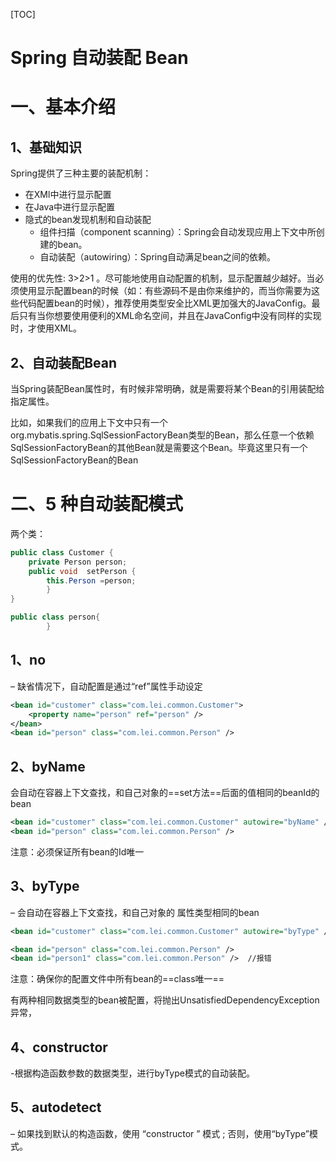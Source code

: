 [TOC]

# Spring 自动装配 Bean

# 一、基本介绍

## 1、基础知识

Spring提供了三种主要的装配机制：

- 在XMl中进行显示配置
- 在Java中进行显示配置
- 隐式的bean发现机制和自动装配
  - 组件扫描（component scanning）：Spring会自动发现应用上下文中所创建的bean。
  - 自动装配（autowiring）：Spring自动满足bean之间的依赖。

使用的优先性: 3>2>1  。尽可能地使用自动配置的机制，显示配置越少越好。当必须使用显示配置bean的时候（如：有些源码不是由你来维护的，而当你需要为这些代码配置bean的时候），推荐使用类型安全比XML更加强大的JavaConfig。最后只有当你想要使用便利的XML命名空间，并且在JavaConfig中没有同样的实现时，才使用XML。



## 2、自动装配Bean

当Spring装配Bean属性时，有时候非常明确，就是需要将某个Bean的引用装配给指定属性。

比如，如果我们的应用上下文中只有一个org.mybatis.spring.SqlSessionFactoryBean类型的Bean，那么任意一个依赖SqlSessionFactoryBean的其他Bean就是需要这个Bean。毕竟这里只有一个SqlSessionFactoryBean的Bean



# 二、5 种自动装配模式

两个类：

```java
public class Customer {   
    private Person person;   
    public void  setPerson { 
        this.Person =person; 
        }
}

public class person{  
 		}
```

## 1、no 

– 缺省情况下，自动配置是通过“ref”属性手动设定

```xml
<bean id="customer" class="com.lei.common.Customer">
    <property name="person" ref="person" />
</bean>
<bean id="person" class="com.lei.common.Person" />
```

## 2、byName 

 会自动在容器上下文查找，和自己对象的==set方法==后面的值相同的beanId的bean

```xml
<bean id="customer" class="com.lei.common.Customer" autowire="byName" /> 
<bean id="person" class="com.lei.common.Person" />
```

注意：必须保证所有bean的Id唯一

## 3、byType 

– 会自动在容器上下文查找，和自己对象的 属性类型相同的bean

```xml
<bean id="customer" class="com.lei.common.Customer" autowire="byType" />

<bean id="person" class="com.lei.common.Person" /> 
<bean id="person1" class="com.lei.common.Person" />  //报错
```

注意：确保你的配置文件中所有bean的==class唯一==

有两种相同数据类型的bean被配置，将抛出UnsatisfiedDependencyException异常，

## 4、constructor 

-根据构造函数参数的数据类型，进行byType模式的自动装配。



## 5、autodetect 

– 如果找到默认的构造函数，使用 “constructor ” 模式 ; 否则，使用“byType”模式。